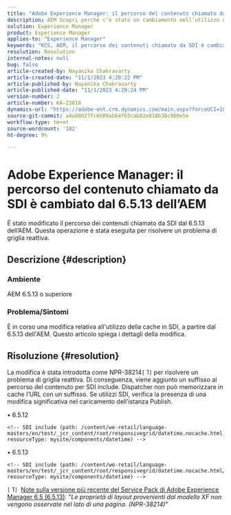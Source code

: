 ```yaml
---
title: "Adobe Experience Manager: il percorso del contenuto chiamato da SDI è cambiato dal 6.5.13 dell’AEM"
description: AEM Scopri perché c’è stato un cambiamento nell’utilizzo della cache in SDI dal 6.5.13 a oggi.
solution: Experience Manager
product: Experience Manager
applies-to: "Experience Manager"
keywords: "KCS, AEM, il percorso dei contenuti chiamato da SDI è cambiato dal 6.5.13 dell'AEM"
resolution: Resolution
internal-notes: null
bug: false
article-created-by: Nayanika Chakravarty
article-created-date: "11/1/2023 4:20:22 PM"
article-published-by: Nayanika Chakravarty
article-published-date: "11/1/2023 4:29:24 PM"
version-number: 2
article-number: KA-23018
dynamics-url: "https://adobe-ent.crm.dynamics.com/main.aspx?forceUCI=1&pagetype=entityrecord&etn=knowledgearticle&id=a2eba988-d278-ee11-8179-6045bd0065f9"
source-git-commit: a4a88627fc6b09ab64f65cab82e818b38c960e5e
workflow-type: tm+mt
source-wordcount: '182'
ht-degree: 9%

---
```


# Adobe Experience Manager: il percorso del contenuto chiamato da SDI è cambiato dal 6.5.13 dell’AEM


È stato modificato il percorso dei contenuti chiamato da SDI dal 6.5.13 dell’AEM. Questa operazione è stata eseguita per risolvere un problema di griglia reattiva.

## Descrizione {#description}


### <b>Ambiente</b>

AEM 6.5.13 o superiore

### Problema/Sintomi

È in corso una modifica relativa all&#39;utilizzo della cache in SDI, a partire dal 6.5.13 dell&#39;AEM. Questo articolo spiega i dettagli della modifica.


## Risoluzione {#resolution}


La modifica è stata introdotta come NPR-38214`[` 1`]`  per risolvere un problema di griglia reattiva. Di conseguenza, viene aggiunto un suffisso al percorso del contenuto per SDI include. Dispatcher non può memorizzare in cache l’URL con un suffisso. Se utilizzi SDI, verifica la presenza di una modifica significativa nel caricamento dell’istanza Publish.

• 6.5.12




```
<!-- SDI include (path: /content/we-retail/language-masters/en/test/_jcr_content/root/responsivegrid/datetime.nocache.html, resourceType: mysite/components/datetime) -->
```




• 6.5.13




```
<!-- SDI include (path: /content/we-retail/language-masters/en/test/_jcr_content/root/responsivegrid/datetime.nocache.html/mysite/components/datetime, resourceType: mysite/components/datetime) -->
```




`[` 1`]`  [Note sulla versione più recente del Service Pack di Adobe Experience Manager 6.5 (6.5.13)](https://experienceleague.adobe.com/docs/experience-manager-65/release-notes/service-pack/6.5.13.html?lang=it): &quot;*Le proprietà di layout provenienti dal modello XF non vengono osservate nel lato di una pagina. (NPR-38214)*&quot;

